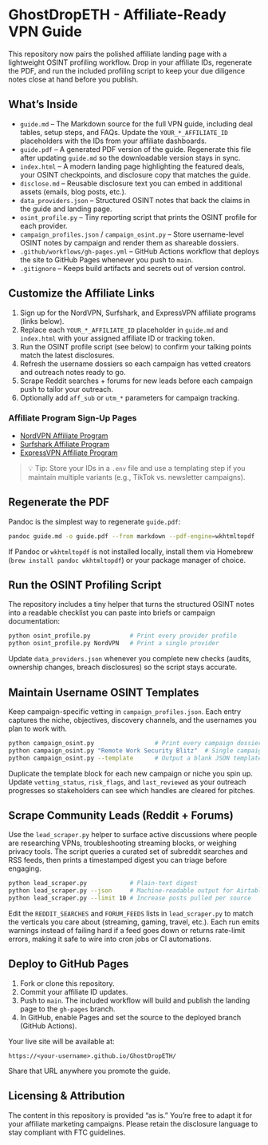 # GhostDropETH - Affiliate-Ready VPN Guide

This repository now pairs the polished affiliate landing page with a lightweight OSINT profiling workflow. Drop in your affiliate IDs, regenerate the PDF, and run the included profiling script to keep your due diligence notes close at hand before you publish.

## What’s Inside

- `guide.md` – The Markdown source for the full VPN guide, including deal tables, setup steps, and FAQs. Update the `YOUR_*_AFFILIATE_ID` placeholders with the IDs from your affiliate dashboards.
- `guide.pdf` – A generated PDF version of the guide. Regenerate this file after updating `guide.md` so the downloadable version stays in sync.
- `index.html` – A modern landing page highlighting the featured deals, your OSINT checkpoints, and disclosure copy that matches the guide.
- `disclose.md` – Reusable disclosure text you can embed in additional assets (emails, blog posts, etc.).
- `data_providers.json` – Structured OSINT notes that back the claims in the guide and landing page.
- `osint_profile.py` – Tiny reporting script that prints the OSINT profile for each provider.
- `campaign_profiles.json` / `campaign_osint.py` – Store username-level OSINT notes by campaign and render them as shareable dossiers.
- `.github/workflows/gh-pages.yml` – GitHub Actions workflow that deploys the site to GitHub Pages whenever you push to `main`.
- `.gitignore` – Keeps build artifacts and secrets out of version control.

## Customize the Affiliate Links

1. Sign up for the NordVPN, Surfshark, and ExpressVPN affiliate programs (links below).
2. Replace each `YOUR_*_AFFILIATE_ID` placeholder in `guide.md` and `index.html` with your assigned affiliate ID or tracking token.
3. Run the OSINT profile script (see below) to confirm your talking points match the latest disclosures.
4. Refresh the username dossiers so each campaign has vetted creators and outreach notes ready to go.
5. Scrape Reddit searches + forums for new leads before each campaign push to tailor your outreach.
6. Optionally add `aff_sub` or `utm_*` parameters for campaign tracking.

### Affiliate Program Sign-Up Pages

- [NordVPN Affiliate Program](https://affiliate.nordvpn.com/)
- [Surfshark Affiliate Program](https://affiliate.surfshark.com/)
- [ExpressVPN Affiliate Program](https://www.expressvpn.com/affiliate)

> 💡 Tip: Store your IDs in a `.env` file and use a templating step if you maintain multiple variants (e.g., TikTok vs. newsletter campaigns).

## Regenerate the PDF

Pandoc is the simplest way to regenerate `guide.pdf`:

```bash
pandoc guide.md -o guide.pdf --from markdown --pdf-engine=wkhtmltopdf
```

If Pandoc or `wkhtmltopdf` is not installed locally, install them via Homebrew (`brew install pandoc wkhtmltopdf`) or your package manager of choice.

## Run the OSINT Profiling Script

The repository includes a tiny helper that turns the structured OSINT notes into a readable checklist you can paste into briefs or campaign documentation:

```bash
python osint_profile.py           # Print every provider profile
python osint_profile.py NordVPN   # Print a single provider
```

Update `data_providers.json` whenever you complete new checks (audits, ownership changes, breach disclosures) so the script stays accurate.

## Maintain Username OSINT Templates

Keep campaign-specific vetting in `campaign_profiles.json`. Each entry captures the niche, objectives, discovery channels, and the usernames you plan to work with.

```bash
python campaign_osint.py                 # Print every campaign dossier
python campaign_osint.py "Remote Work Security Blitz"  # Single campaign by name
python campaign_osint.py --template      # Output a blank JSON template for new campaigns
```

Duplicate the template block for each new campaign or niche you spin up. Update `vetting_status`, `risk_flags`, and `last_reviewed` as your outreach progresses so stakeholders can see which handles are cleared for pitches.

## Scrape Community Leads (Reddit + Forums)

Use the `lead_scraper.py` helper to surface active discussions where people are researching VPNs, troubleshooting streaming blocks, or weighing privacy tools. The script queries a curated set of subreddit searches and RSS feeds, then prints a timestamped digest you can triage before engaging.

```bash
python lead_scraper.py            # Plain-text digest
python lead_scraper.py --json     # Machine-readable output for Airtable/Notion imports
python lead_scraper.py --limit 10 # Increase posts pulled per source
```

Edit the `REDDIT_SEARCHES` and `FORUM_FEEDS` lists in `lead_scraper.py` to match the verticals you care about (streaming, gaming, travel, etc.). Each run emits warnings instead of failing hard if a feed goes down or returns rate-limit errors, making it safe to wire into cron jobs or CI automations.

## Deploy to GitHub Pages

1. Fork or clone this repository.
2. Commit your affiliate ID updates.
3. Push to `main`. The included workflow will build and publish the landing page to the `gh-pages` branch.
4. In GitHub, enable Pages and set the source to the deployed branch (GitHub Actions).

Your live site will be available at:

```
https://<your-username>.github.io/GhostDropETH/
```

Share that URL anywhere you promote the guide.

## Licensing & Attribution

The content in this repository is provided “as is.” You’re free to adapt it for your affiliate marketing campaigns. Please retain the disclosure language to stay compliant with FTC guidelines.

